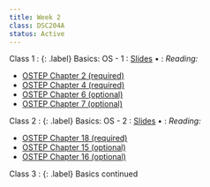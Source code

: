 ```yaml
---
title: Week 2
class: DSC204A
status: Active
---
```


Class 1
: {: .label} Basics: OS - 1
  : [Slides](https://drive.google.com/file/d/1BU_qMuheG2nPEiMR9iOFKYW0kAgRWd2j/view?usp=share_link) &#8226; <!--[Recording](https://podcast.ucsd.edu/watch/wi24/dsc204a_a00/4) &#8226; [Scribe Notes](assets/scribe_notes/Jan_17_scribe_note.pdf) -->
: *Reading:* 
* [OSTEP Chapter 2 (required)](https://pages.cs.wisc.edu/~remzi/OSTEP/intro.pdf)
* [OSTEP Chapter 4 (required)](https://pages.cs.wisc.edu/~remzi/OSTEP/cpu-intro.pdf)
* [OSTEP Chapter 6 (optional)](https://pages.cs.wisc.edu/~remzi/OSTEP/cpu-mechanisms.pdf)
* [OSTEP Chapter 7 (optional)](https://pages.cs.wisc.edu/~remzi/OSTEP/cpu-sched.pdf)


Class 2
: {: .label} Basics: OS - 2
  : [Slides](https://drive.google.com/file/d/1KHCpgTs_8pZr8MiQGILlKfWV_OsyfGc8/view?usp=share_link) &#8226; <!--[Recording](https://podcast.ucsd.edu/watch/wi24/dsc204a_a00/5) &#8226; [Scribe Notes](assets/scribe_notes/Jan_19_scribe_note.pdf) -->
: *Reading:* 
* [OSTEP Chapter 18 (required)](https://pages.cs.wisc.edu/~remzi/OSTEP/vm-paging.pdf)
* [OSTEP Chapter 15 (optional)](https://pages.cs.wisc.edu/~remzi/OSTEP/vm-mechanism.pdf)
* [OSTEP Chapter 16 (optional)](https://pages.cs.wisc.edu/~remzi/OSTEP/vm-segmentation.pdf)

Class 3
: {: .label} Basics continued

